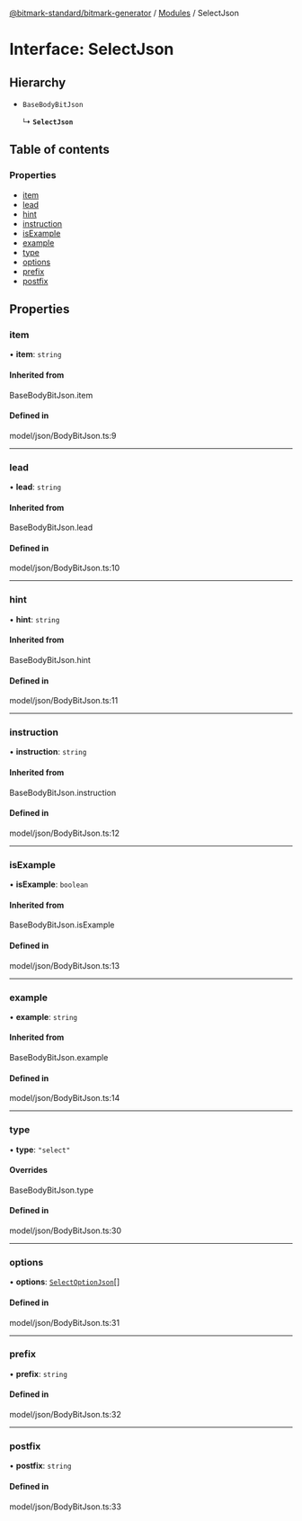 [@bitmark-standard/bitmark-generator](../API.md) / [Modules](../modules.md) / SelectJson

# Interface: SelectJson

## Hierarchy

- `BaseBodyBitJson`

  ↳ **`SelectJson`**

## Table of contents

### Properties

- [item](SelectJson.md#item)
- [lead](SelectJson.md#lead)
- [hint](SelectJson.md#hint)
- [instruction](SelectJson.md#instruction)
- [isExample](SelectJson.md#isExample)
- [example](SelectJson.md#example)
- [type](SelectJson.md#type)
- [options](SelectJson.md#options)
- [prefix](SelectJson.md#prefix)
- [postfix](SelectJson.md#postfix)

## Properties

### item

• **item**: `string`

#### Inherited from

BaseBodyBitJson.item

#### Defined in

model/json/BodyBitJson.ts:9

___

### lead

• **lead**: `string`

#### Inherited from

BaseBodyBitJson.lead

#### Defined in

model/json/BodyBitJson.ts:10

___

### hint

• **hint**: `string`

#### Inherited from

BaseBodyBitJson.hint

#### Defined in

model/json/BodyBitJson.ts:11

___

### instruction

• **instruction**: `string`

#### Inherited from

BaseBodyBitJson.instruction

#### Defined in

model/json/BodyBitJson.ts:12

___

### isExample

• **isExample**: `boolean`

#### Inherited from

BaseBodyBitJson.isExample

#### Defined in

model/json/BodyBitJson.ts:13

___

### example

• **example**: `string`

#### Inherited from

BaseBodyBitJson.example

#### Defined in

model/json/BodyBitJson.ts:14

___

### type

• **type**: ``"select"``

#### Overrides

BaseBodyBitJson.type

#### Defined in

model/json/BodyBitJson.ts:30

___

### options

• **options**: [`SelectOptionJson`](SelectOptionJson.md)[]

#### Defined in

model/json/BodyBitJson.ts:31

___

### prefix

• **prefix**: `string`

#### Defined in

model/json/BodyBitJson.ts:32

___

### postfix

• **postfix**: `string`

#### Defined in

model/json/BodyBitJson.ts:33
